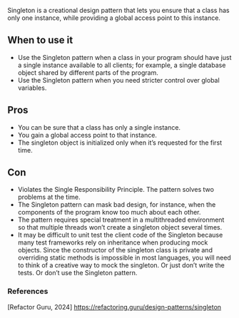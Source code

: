 Singleton is a creational design pattern that lets you ensure that a class has only one instance, while providing a global access point to this instance.

## When to use it
* Use the Singleton pattern when a class in your program should have just a single instance available to all clients; 
for example, a single database object shared by different parts of the program.
* Use the Singleton pattern when you need stricter control over global variables.

## Pros
* You can be sure that a class has only a single instance.
* You gain a global access point to that instance.
* The singleton object is initialized only when it’s requested for the first time.

## Con
* Violates the Single Responsibility Principle. The pattern solves two problems at the time.
* The Singleton pattern can mask bad design, for instance, when the components of the program know too much about each 
other.
* The pattern requires special treatment in a multithreaded environment so that multiple threads won’t create a 
singleton object several times.
* It may be difficult to unit test the client code of the Singleton because many test frameworks rely on inheritance 
when producing mock objects. Since the constructor of the singleton class is private and overriding static methods is 
impossible in most languages, you will need to think of a creative way to mock the singleton. Or just don’t write the 
tests. Or don’t use the Singleton pattern.

### References
[Refactor Guru, 2024] https://refactoring.guru/design-patterns/singleton

